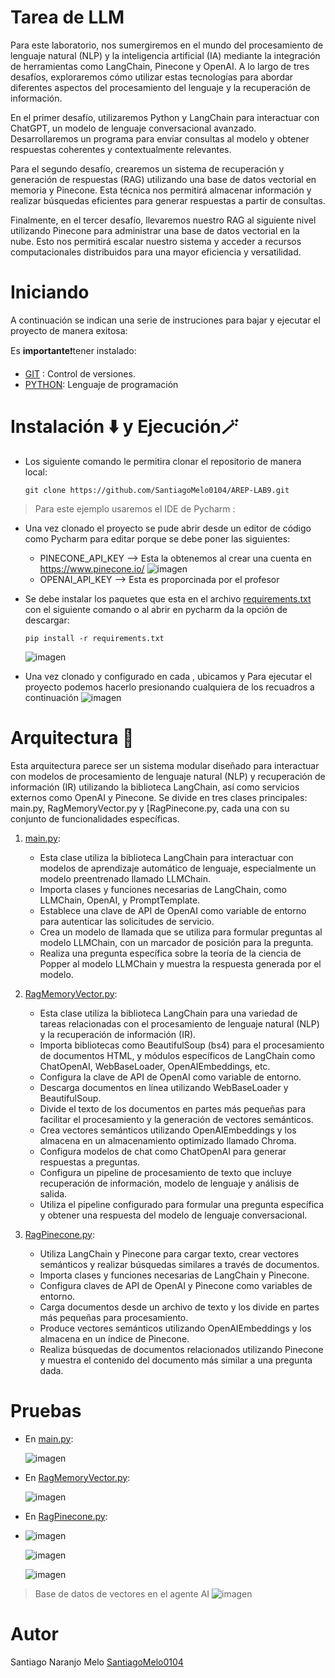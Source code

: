 # Tarea de LLM
Para este laboratorio, nos sumergiremos en el mundo del procesamiento de lenguaje natural (NLP) y la inteligencia artificial (IA) mediante la integración de herramientas como LangChain, Pinecone y OpenAI. A lo largo de tres desafíos, exploraremos cómo utilizar estas tecnologías para abordar diferentes aspectos del procesamiento del lenguaje y la recuperación de información.

En el primer desafío, utilizaremos Python y LangChain para interactuar con ChatGPT, un modelo de lenguaje conversacional avanzado. Desarrollaremos un programa para enviar consultas al modelo y obtener respuestas coherentes y contextualmente relevantes.

Para el segundo desafío, crearemos un sistema de recuperación y generación de respuestas (RAG) utilizando una base de datos vectorial en memoria y Pinecone. Esta técnica nos permitirá almacenar información y realizar búsquedas eficientes para generar respuestas a partir de consultas.

Finalmente, en el tercer desafío, llevaremos nuestro RAG al siguiente nivel utilizando Pinecone para administrar una base de datos vectorial en la nube. Esto nos permitirá escalar nuestro sistema y acceder a recursos computacionales distribuidos para una mayor eficiencia y versatilidad.

# Iniciando 
A continuación se indican una serie de instruciones para bajar y ejecutar el proyecto de manera exitosa:

Es **importante**❗tener instalado: 
- [GIT](https://git-scm.com) : Control de versiones.
- [PYTHON](https://www.python.org/): Lenguaje de programación

    
 # Instalación ⬇️ y Ejecución🪄
* Los siguiente comando le permitira clonar el repositorio de manera local:
  ~~~
  git clone https://github.com/SantiagoMelo0104/AREP-LAB9.git
  ~~~
> Para este ejemplo usaremos el IDE de Pycharm :
* Una vez clonado el proyecto se pude abrir desde un editor de código como Pycharm para editar porque se debe poner las siguientes:
  * PINECONE_API_KEY --> Esta la obtenemos al crear una cuenta en https://www.pinecone.io/
    ![imagen](https://github.com/SantiagoMelo0104/AREP-LAB9/assets/123812833/2d8b8ca6-9ec3-43da-94d0-cabc6e38ec99)
  * OPENAI_API_KEY --> Esta es proporcinada por el profesor

* Se debe instalar los paquetes que esta en el archivo [requirements.txt](https://github.com/SantiagoMelo0104/AREP-LAB9/blob/Master/requirements.txt) con el siguiente comando o al abrir en pycharm da la opción de descargar:
  ~~~
  pip install -r requirements.txt
  ~~~
  ![imagen](https://github.com/SantiagoMelo0104/AREP-LAB9/assets/123812833/e69c55bb-31c8-4191-8cab-5b9192d6eb13)

* Una vez clonado y configurado en cada , ubicamos y Para ejecutar el proyecto podemos hacerlo presionando cualquiera de los recuadros a continuación
![imagen](https://github.com/SantiagoMelo0104/AREP-LAB9/assets/123812833/2f8d83d7-23d3-414b-984b-c533ded8a9b7)

 # Arquitectura 📄 
Esta arquitectura parece ser un sistema modular diseñado para interactuar con modelos de procesamiento de lenguaje natural (NLP) y recuperación de información (IR) utilizando la biblioteca LangChain, así como servicios externos como OpenAI y Pinecone. Se divide en tres clases principales: main.py, RagMemoryVector.py y [RagPinecone.py, cada una con su conjunto de funcionalidades específicas.

1. [main.py](https://github.com/SantiagoMelo0104/AREP-LAB9/blob/Master/main.py):
   
    * Esta clase utiliza la biblioteca LangChain para interactuar con modelos de aprendizaje automático de lenguaje, especialmente un modelo preentrenado llamado LLMChain.
    * Importa clases y funciones necesarias de LangChain, como LLMChain, OpenAI, y PromptTemplate.
    * Establece una clave de API de OpenAI como variable de entorno para autenticar las solicitudes de servicio.
    * Crea un modelo de llamada que se utiliza para formular preguntas al modelo LLMChain, con un marcador de posición para la pregunta.
    * Realiza una pregunta específica sobre la teoría de la ciencia de Popper al modelo LLMChain y muestra la respuesta generada por el modelo.
    
2. [RagMemoryVector.py](https://github.com/SantiagoMelo0104/AREP-LAB9/blob/Master/RagMemoryVector.py):
  
    * Esta clase utiliza la biblioteca LangChain para una variedad de tareas relacionadas con el procesamiento de lenguaje natural (NLP) y la recuperación de información (IR).
    * Importa bibliotecas como BeautifulSoup (bs4) para el procesamiento de documentos HTML, y módulos específicos de LangChain como ChatOpenAI, WebBaseLoader, OpenAIEmbeddings, etc.
    * Configura la clave de API de OpenAI como variable de entorno.
    * Descarga documentos en línea utilizando WebBaseLoader y BeautifulSoup.
    * Divide el texto de los documentos en partes más pequeñas para facilitar el procesamiento y la generación de vectores semánticos.
    * Crea vectores semánticos utilizando OpenAIEmbeddings y los almacena en un almacenamiento optimizado llamado Chroma.
    * Configura modelos de chat como ChatOpenAI para generar respuestas a preguntas.
    * Configura un pipeline de procesamiento de texto que incluye recuperación de información, modelo de lenguaje y análisis de salida.
    * Utiliza el pipeline configurado para formular una pregunta específica y obtener una respuesta del modelo de lenguaje conversacional.

3. [RagPinecone.py](https://github.com/SantiagoMelo0104/AREP-LAB9/blob/Master/RagPinecone.py):
   
    * Utiliza LangChain y Pinecone para cargar texto, crear vectores semánticos y realizar búsquedas similares a través de documentos.
    * Importa clases y funciones necesarias de LangChain y Pinecone.
    * Configura claves de API de OpenAI y Pinecone como variables de entorno.
    * Carga documentos desde un archivo de texto y los divide en partes más pequeñas para procesamiento.
    * Produce vectores semánticos utilizando OpenAIEmbeddings y los almacena en un índice de Pinecone.
    * Realiza búsquedas de documentos relacionados utilizando Pinecone y muestra el contenido del documento más similar a una pregunta dada.
 # Pruebas 
- En [main.py](https://github.com/SantiagoMelo0104/AREP-LAB9/blob/Master/main.py):
  
  ![imagen](https://github.com/SantiagoMelo0104/AREP-LAB9/assets/123812833/2f8d83d7-23d3-414b-984b-c533ded8a9b7)
  
- En [RagMemoryVector.py](https://github.com/SantiagoMelo0104/AREP-LAB9/blob/Master/RagMemoryVector.py):

  ![imagen](https://github.com/SantiagoMelo0104/AREP-LAB9/assets/123812833/831dd4fe-8694-4fe1-867b-a3dd49045f1a)
  
- En [RagPinecone.py](https://github.com/SantiagoMelo0104/AREP-LAB9/blob/Master/RagPinecone.py):
- 
  ![imagen](https://github.com/SantiagoMelo0104/AREP-LAB9/assets/123812833/1a8bf903-6b8d-487c-bdc7-58c506832d11)
  
  ![imagen](https://github.com/SantiagoMelo0104/AREP-LAB9/assets/123812833/59b4f24c-2a0b-4159-ac26-d96f509e2b59)
  
  ![imagen](https://github.com/SantiagoMelo0104/AREP-LAB9/assets/123812833/adf7d727-7b56-4925-b11c-029eb816f990)
  
> Base de datos de vectores en el agente AI
![imagen](https://github.com/SantiagoMelo0104/AREP-LAB9/assets/123812833/49da5427-bdec-4946-ab98-60eb3a581188)

 # Autor 
Santiago Naranjo Melo [SantiagoMelo0104](https://github.com/SantiagoMelo0104)









